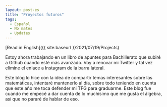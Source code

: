 ```yaml
---
layout: post-es
title: "Proyectos futuros"
tags:
  - Español
  - No mates
  - Updates
---
```

[Read in English]({{ site.baseurl }}2021/07/19/Projects)

Estoy ahora trabajando en un libro de apuntes para Bachillerato que subiré a Github cuando esté más avanzado. Voy a renovar mi Twitter y tal vez elimine el enlace a Instagram de la barra lateral.

Este blog lo hice con la idea de compartir temas interesantes sobre las matemáticas, intentaré mantenerlo al día, sobre todo teniendo en cuenta que este año me toca defender mi TFG para graduarme. Este blog fue cuando me empecé a dar cuenta de lo muchísimo que me gusta el álgebra, así que no pararé de hablar de eso.
